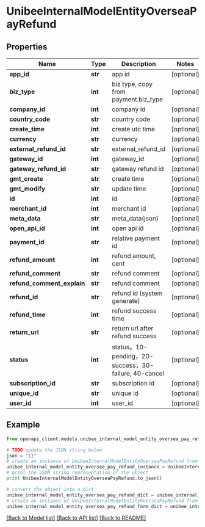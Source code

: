 # UnibeeInternalModelEntityOverseaPayRefund


## Properties

Name | Type | Description | Notes
------------ | ------------- | ------------- | -------------
**app_id** | **str** | app id | [optional] 
**biz_type** | **int** | biz type, copy from payment.biz_type | [optional] 
**company_id** | **int** | company id | [optional] 
**country_code** | **str** | country code | [optional] 
**create_time** | **int** | create utc time | [optional] 
**currency** | **str** | currency | [optional] 
**external_refund_id** | **str** | external_refund_id | [optional] 
**gateway_id** | **int** | gateway_id | [optional] 
**gateway_refund_id** | **str** | gateway refund id | [optional] 
**gmt_create** | **str** | create time | [optional] 
**gmt_modify** | **str** | update time | [optional] 
**id** | **int** | id | [optional] 
**merchant_id** | **int** | merchant id | [optional] 
**meta_data** | **str** | meta_data(json) | [optional] 
**open_api_id** | **int** | open api id | [optional] 
**payment_id** | **str** | relative payment id | [optional] 
**refund_amount** | **int** | refund amount, cent | [optional] 
**refund_comment** | **str** | refund comment | [optional] 
**refund_comment_explain** | **str** | refund comment | [optional] 
**refund_id** | **str** | refund id (system generate) | [optional] 
**refund_time** | **int** | refund success time | [optional] 
**return_url** | **str** | return url after refund success | [optional] 
**status** | **int** | status。10-pending，20-success，30-failure, 40-cancel | [optional] 
**subscription_id** | **str** | subscription id | [optional] 
**unique_id** | **str** | unique id | [optional] 
**user_id** | **int** | user_id | [optional] 

## Example

```python
from openapi_client.models.unibee_internal_model_entity_oversea_pay_refund import UnibeeInternalModelEntityOverseaPayRefund

# TODO update the JSON string below
json = "{}"
# create an instance of UnibeeInternalModelEntityOverseaPayRefund from a JSON string
unibee_internal_model_entity_oversea_pay_refund_instance = UnibeeInternalModelEntityOverseaPayRefund.from_json(json)
# print the JSON string representation of the object
print UnibeeInternalModelEntityOverseaPayRefund.to_json()

# convert the object into a dict
unibee_internal_model_entity_oversea_pay_refund_dict = unibee_internal_model_entity_oversea_pay_refund_instance.to_dict()
# create an instance of UnibeeInternalModelEntityOverseaPayRefund from a dict
unibee_internal_model_entity_oversea_pay_refund_form_dict = unibee_internal_model_entity_oversea_pay_refund.from_dict(unibee_internal_model_entity_oversea_pay_refund_dict)
```
[[Back to Model list]](../README.md#documentation-for-models) [[Back to API list]](../README.md#documentation-for-api-endpoints) [[Back to README]](../README.md)



